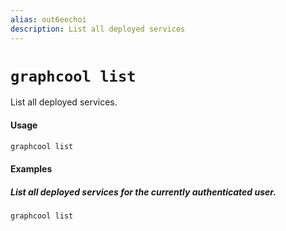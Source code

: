 ```yaml
---
alias: out6eechoi
description: List all deployed services
---
```


# `graphcool list`

List all deployed services.

#### Usage

```sh
graphcool list
```

#### Examples

##### List all deployed services for the currently authenticated user.

```sh
graphcool list
```
